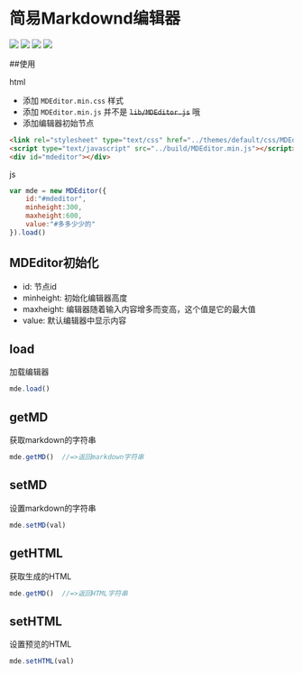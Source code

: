 # 简易Markdownd编辑器

[![](https://img.shields.io/github/issues/jaywcjlove/MDEditor.svg)](https://github.com/jaywcjlove/MDEditor/issues) [![](https://img.shields.io/github/forks/jaywcjlove/MDEditor.svg)](https://github.com/jaywcjlove/MDEditor/network) [![](https://img.shields.io/github/stars/jaywcjlove/MDEditor.svg)](https://github.com/jaywcjlove/MDEditor/stargazers) [![](https://img.shields.io/github/release/jaywcjlove/MDEditor.svg)](https://github.com/jaywcjlove/MDEditor/releases)

##使用

html  
- 添加 `MDEditor.min.css` 样式
- 添加 `MDEditor.min.js` 并不是 ~~`lib/MDEditor.js`~~ 哦
- 添加编辑器初始节点

```html
<link rel="stylesheet" type="text/css" href="../themes/default/css/MDEditor.min.css">
<script type="text/javascript" src="../build/MDEditor.min.js"></script>
<div id="mdeditor"></div>
```

js  

```js
var mde = new MDEditor({
    id:"#mdeditor",
    minheight:300,
    maxheight:600,
    value:"#多多少少的"
}).load()
```

## MDEditor初始化

- id: 节点id
- minheight: 初始化编辑器高度
- maxheight: 编辑器随着输入内容增多而变高，这个值是它的最大值
- value: 默认编辑器中显示内容

## load
加载编辑器

```js
mde.load()  
```

## getMD
获取markdown的字符串

```js
mde.getMD()  //=>返回markdown字符串
```

## setMD
设置markdown的字符串

```js
mde.setMD(val)  
```

## getHTML
获取生成的HTML

```js
mde.getMD()  //=>返回HTML字符串
```

## setHTML
设置预览的HTML

```js
mde.setHTML(val)  
```